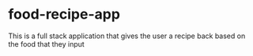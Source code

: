 # food-recipe-app
This is a full stack application that gives the user a recipe back based on the food that they input

